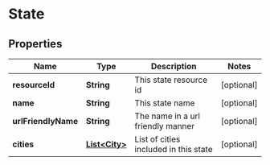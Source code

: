 
# State

## Properties
Name | Type | Description | Notes
------------ | ------------- | ------------- | -------------
**resourceId** | **String** | This state resource id |  [optional]
**name** | **String** | This state name |  [optional]
**urlFriendlyName** | **String** | The name in a url friendly manner |  [optional]
**cities** | [**List&lt;City&gt;**](City.md) | List of cities included in this state |  [optional]



